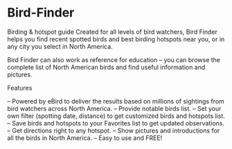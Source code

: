# Bird-Finder
Birding &amp; hotspot guide
Created for all levels of bird watchers, Bird Finder helps you find recent spotted birds and best birding hotspots near you, or in any city you select in North America.

Bird Finder can also work as reference for education – you can browse the complete list of North American birds and find useful information and pictures.

Features

– Powered by eBird to deliver the results based on millions of sightings from bird watchers across North America.
– Provide notable birds list.
– Set your own filter (spotting date, distance) to get customized birds and hotspots list.
– Save birds and hotspots to your Favorites list to get updated observations.
– Get directions right to any hotspot.
– Show pictures and introductions for all the birds in North America.
– Easy to use and FREE!

